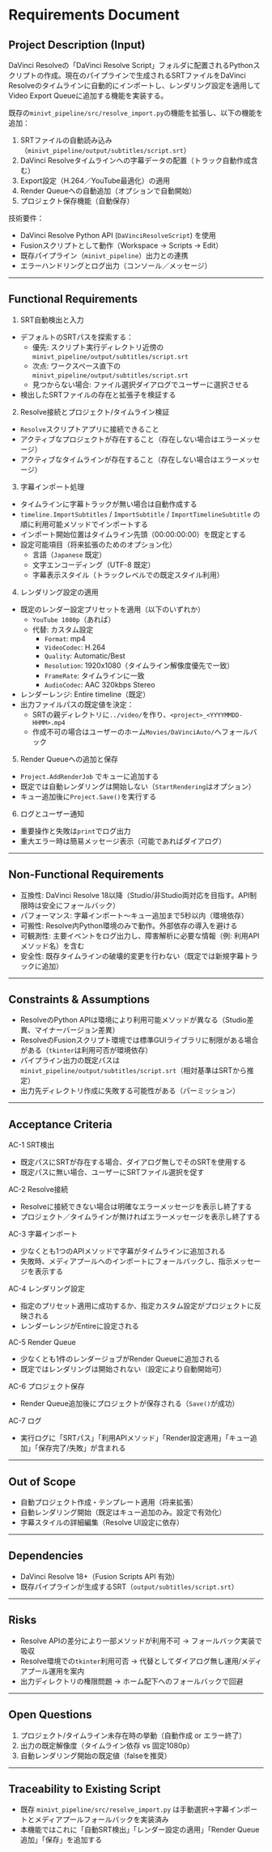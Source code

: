 # Requirements Document

## Project Description (Input)
DaVinci Resolveの「DaVinci Resolve Script」フォルダに配置されるPythonスクリプトの作成。現在のパイプラインで生成されるSRTファイルをDaVinci Resolveのタイムラインに自動的にインポートし、レンダリング設定を適用してVideo Export Queueに追加する機能を実装する。

既存の`minivt_pipeline/src/resolve_import.py`の機能を拡張し、以下の機能を追加：
1. SRTファイルの自動読み込み（`minivt_pipeline/output/subtitles/script.srt`）
2. DaVinci Resolveタイムラインへの字幕データの配置（トラック自動作成含む）
3. Export設定（H.264／YouTube最適化）の適用
4. Render Queueへの自動追加（オプションで自動開始）
5. プロジェクト保存機能（自動保存）

技術要件：
- DaVinci Resolve Python API (`DaVinciResolveScript`) を使用
- Fusionスクリプトとして動作（Workspace → Scripts → Edit）
- 既存パイプライン（`minivt_pipeline`）出力との連携
- エラーハンドリングとログ出力（コンソール／メッセージ）

---

## Functional Requirements

1) SRT自動検出と入力
- デフォルトのSRTパスを探索する：
  - 優先: スクリプト実行ディレクトリ近傍の`minivt_pipeline/output/subtitles/script.srt`
  - 次点: ワークスペース直下の`minivt_pipeline/output/subtitles/script.srt`
  - 見つからない場合: ファイル選択ダイアログでユーザーに選択させる
- 検出したSRTファイルの存在と拡張子を検証する

2) Resolve接続とプロジェクト/タイムライン検証
- `Resolve`スクリプトアプリに接続できること
- アクティブなプロジェクトが存在すること（存在しない場合はエラーメッセージ）
- アクティブなタイムラインが存在すること（存在しない場合はエラーメッセージ）

3) 字幕インポート処理
- タイムラインに字幕トラックが無い場合は自動作成する
- `timeline.ImportSubtitles` / `ImportSubtitle` / `ImportTimelineSubtitle` の順に利用可能メソッドでインポートする
- インポート開始位置はタイムライン先頭（00:00:00:00）を既定とする
- 設定可能項目（将来拡張のためのオプション化）
  - 言語（`Japanese` 既定）
  - 文字エンコーディング（UTF-8 既定）
  - 字幕表示スタイル（トラックレベルでの既定スタイル利用）

4) レンダリング設定の適用
- 既定のレンダー設定プリセットを適用（以下のいずれか）
  - `YouTube 1080p`（あれば）
  - 代替: カスタム設定
    - `Format`: mp4
    - `VideoCodec`: H.264
    - `Quality`: Automatic/Best
    - `Resolution`: 1920x1080（タイムライン解像度優先で一致）
    - `FrameRate`: タイムラインに一致
    - `AudioCodec`: AAC 320kbps Stereo
- レンダーレンジ: Entire timeline（既定）
- 出力ファイルパスの既定値を決定：
  - SRTの親ディレクトリに`../video/`を作り、`<project>_<YYYYMMDD-HHMM>.mp4`
  - 作成不可の場合はユーザーのホーム`Movies/DaVinciAuto/`へフォールバック

5) Render Queueへの追加と保存
- `Project.AddRenderJob` でキューに追加する
- 既定では自動レンダリングは開始しない（`StartRendering`はオプション）
- キュー追加後に`Project.Save()`を実行する

6) ログとユーザー通知
- 重要操作と失敗は`print`でログ出力
- 重大エラー時は簡易メッセージ表示（可能であればダイアログ）

---

## Non-Functional Requirements

- 互換性: DaVinci Resolve 18以降（Studio/非Studio両対応を目指す。API制限時は安全にフォールバック）
- パフォーマンス: 字幕インポート〜キュー追加まで5秒以内（環境依存）
- 可搬性: Resolve内Python環境のみで動作。外部依存の導入を避ける
- 可観測性: 主要イベントをログ出力し、障害解析に必要な情報（例: 利用APIメソッド名）を含む
- 安全性: 既存タイムラインの破壊的変更を行わない（既定では新規字幕トラックに追加）

---

## Constraints & Assumptions

- ResolveのPython APIは環境により利用可能メソッドが異なる（Studio差異、マイナーバージョン差異）
- ResolveのFusionスクリプト環境では標準GUIライブラリに制限がある場合がある（`tkinter`は利用可否が環境依存）
- パイプライン出力の既定パスは`minivt_pipeline/output/subtitles/script.srt`（相対基準はSRTから推定）
- 出力先ディレクトリ作成に失敗する可能性がある（パーミッション）

---

## Acceptance Criteria

AC-1 SRT検出
- 既定パスにSRTが存在する場合、ダイアログ無しでそのSRTを使用する
- 既定パスに無い場合、ユーザーにSRTファイル選択を促す

AC-2 Resolve接続
- Resolveに接続できない場合は明確なエラーメッセージを表示し終了する
- プロジェクト／タイムラインが無ければエラーメッセージを表示し終了する

AC-3 字幕インポート
- 少なくとも1つのAPIメソッドで字幕がタイムラインに追加される
- 失敗時、メディアプールへのインポートにフォールバックし、指示メッセージを表示する

AC-4 レンダリング設定
- 指定のプリセット適用に成功するか、指定カスタム設定がプロジェクトに反映される
- レンダーレンジがEntireに設定される

AC-5 Render Queue
- 少なくとも1件のレンダージョブがRender Queueに追加される
- 既定ではレンダリングは開始されない（設定により自動開始可）

AC-6 プロジェクト保存
- Render Queue追加後にプロジェクトが保存される（`Save()`が成功）

AC-7 ログ
- 実行ログに「SRTパス」「利用APIメソッド」「Render設定適用」「キュー追加」「保存完了/失敗」が含まれる

---

## Out of Scope

- 自動プロジェクト作成・テンプレート適用（将来拡張）
- 自動レンダリング開始（既定はキュー追加のみ。設定で有効化）
- 字幕スタイルの詳細編集（Resolve UI設定に依存）

---

## Dependencies

- DaVinci Resolve 18+（Fusion Scripts API 有効）
- 既存パイプラインが生成するSRT（`output/subtitles/script.srt`）

---

## Risks

- Resolve APIの差分により一部メソッドが利用不可 → フォールバック実装で吸収
- Resolve環境での`tkinter`利用可否 → 代替としてダイアログ無し運用/メディアプール運用を案内
- 出力ディレクトリの権限問題 → ホーム配下へのフォールバックで回避

---

## Open Questions

1. プロジェクト/タイムライン未存在時の挙動（自動作成 or エラー終了）
2. 出力の既定解像度（タイムライン依存 vs 固定1080p）
3. 自動レンダリング開始の既定値（falseを推奨）

---

## Traceability to Existing Script

- 既存 `minivt_pipeline/src/resolve_import.py` は手動選択→字幕インポートとメディアプールフォールバックを実装済み
- 本機能ではこれに「自動SRT検出」「レンダー設定の適用」「Render Queue追加」「保存」を追加する

